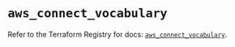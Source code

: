 # `aws_connect_vocabulary`

Refer to the Terraform Registry for docs: [`aws_connect_vocabulary`](https://registry.terraform.io/providers/hashicorp/aws/5.38.0/docs/resources/connect_vocabulary).
